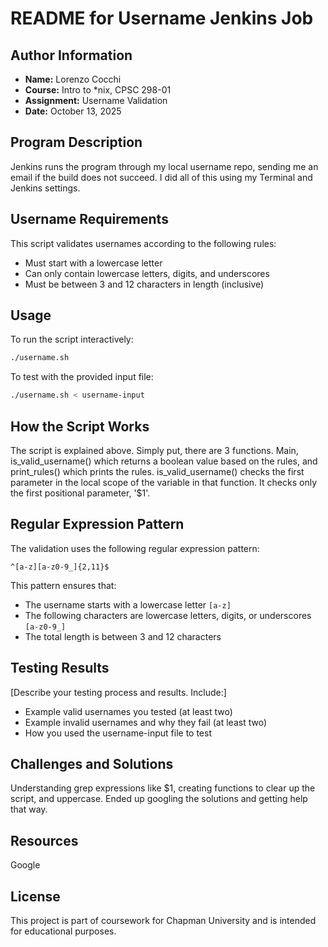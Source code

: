 # README for Username Jenkins Job

## Author Information
- **Name:** Lorenzo Cocchi
- **Course:** Intro to *nix, CPSC 298-01
- **Assignment:** Username Validation
- **Date:** October 13, 2025

## Program Description
Jenkins runs the program through my local username repo, sending me an email if the build does not succeed. I did all of this using my Terminal and Jenkins settings.

## Username Requirements
This script validates usernames according to the following rules:
- Must start with a lowercase letter
- Can only contain lowercase letters, digits, and underscores
- Must be between 3 and 12 characters in length (inclusive)

## Usage
To run the script interactively:
```bash
./username.sh
```

To test with the provided input file:
```bash
./username.sh < username-input
```

## How the Script Works
The script is explained above. Simply put, there are 3 functions. Main, is_valid_username() which returns a boolean value based on the rules, and print_rules() which prints the rules. is_valid_username() checks the first parameter in the local scope of the variable in that function. It checks only the first positional parameter, '$1'.

## Regular Expression Pattern
The validation uses the following regular expression pattern:
```
^[a-z][a-z0-9_]{2,11}$
```
This pattern ensures that:
- The username starts with a lowercase letter `[a-z]`
- The following characters are lowercase letters, digits, or underscores `[a-z0-9_]`
- The total length is between 3 and 12 characters

## Testing Results
[Describe your testing process and results. Include:]
- Example valid usernames you tested (at least two)
- Example invalid usernames and why they fail (at least two)
- How you used the username-input file to test

## Challenges and Solutions
Understanding grep expressions like $1, creating functions to clear up the script, and uppercase. Ended up googling the solutions and getting help that way.

## Resources
Google

## License
This project is part of coursework for Chapman University and is intended for educational purposes.

